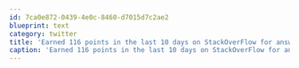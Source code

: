 ```yaml
---
id: 7ca0e872-0439-4e0c-8460-d7015d7c2ae2
blueprint: text
category: twitter
title: 'Earned 116 points in the last 10 days on StackOverFlow for answering questions. Helping people has its benefits.'
caption: 'Earned 116 points in the last 10 days on StackOverFlow for answering questions. Helping people has its benefits.'
---
```


